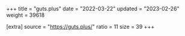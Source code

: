 +++
title = "guts.plus"
date = "2022-03-22"
updated = "2023-02-26"
weight = 39618

[extra]
source = "https://guts.plus/"
ratio = 11
size = 39
+++
